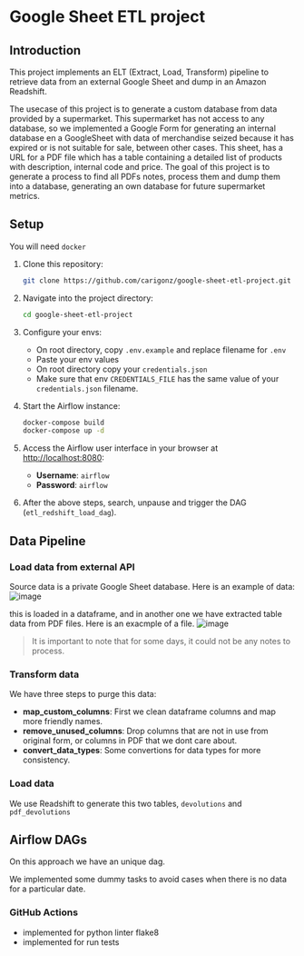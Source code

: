 # Google Sheet ETL project

## Introduction

This project implements an ELT (Extract, Load, Transform) pipeline to retrieve data from an external Google Sheet and dump in an Amazon Readshift.

The usecase of this project is to generate a custom database from data provided by a supermarket. This supermarket has not access to any database, so we implemented a Google Form for generating an internal database en a GoogleSheet with data of merchandise seized because it has expired or is not suitable for sale, between other cases. This sheet, has a URL for a PDF file which has a table containing a detailed list of products with description, internal code and price. The goal of this project is to generate a process to find all PDFs notes, process them and dump them into a database, generating an own database for future supermarket metrics.

## Setup

You will need `docker`

1. Clone this repository:
   ```bash
   git clone https://github.com/carigonz/google-sheet-etl-project.git
   ```
2. Navigate into the project directory:
   ```bash
   cd google-sheet-etl-project
   ```
3. Configure your envs:
   - On root directory, copy `.env.example` and replace filename for `.env`
   - Paste your env values
   - On root directory copy your `credentials.json`
   - Make sure that env `CREDENTIALS_FILE` has the same value of your `credentials.json` filename.
4. Start the Airflow instance:
   ```bash
   docker-compose build
   docker-compose up -d
   ```
5. Access the Airflow user interface in your browser at [http://localhost:8080](http://localhost:8080):

   - **Username**: `airflow`
   - **Password**: `airflow`

6. After the above steps, search, unpause and trigger the DAG (`etl_redshift_load_dag`).

## Data Pipeline

### Load data from external API

Source data is a private Google Sheet database. Here is an example of data:
![image](https://github.com/user-attachments/assets/7ff20e30-ad4b-4ceb-98ef-977ef13ed158)

this is loaded in a dataframe, and in another one we have extracted table data from PDF files. Here is an exacmple of a file.
![image](https://github.com/user-attachments/assets/4aa38c33-058f-4603-aa8c-21ee442c468d)

> It is important to note that for some days, it could not be any notes to process.

### Transform data

We have three steps to purge this data:

- **map_custom_columns**: First we clean dataframe columns and map more friendly names.
- **remove_unused_columns**: Drop columns that are not in use from original form, or columns in PDF that we dont care about.
- **convert_data_types**: Some convertions for data types for more consistency.

### Load data

We use Readshift to generate this two tables, `devolutions` and `pdf_devolutions`

## Airflow DAGs

On this approach we have an unique dag.

We implemented some dummy tasks to avoid cases when there is no data for a particular date.

### GitHub Actions

- implemented for python linter flake8
- implemented for run tests
